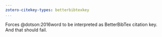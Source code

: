 ```yaml
---
zotero-citekey-types: betterbibtexkey
...
```


Forces @dotson:2016word to be interpreted as BetterBibTex citation key.
And that should fail.
